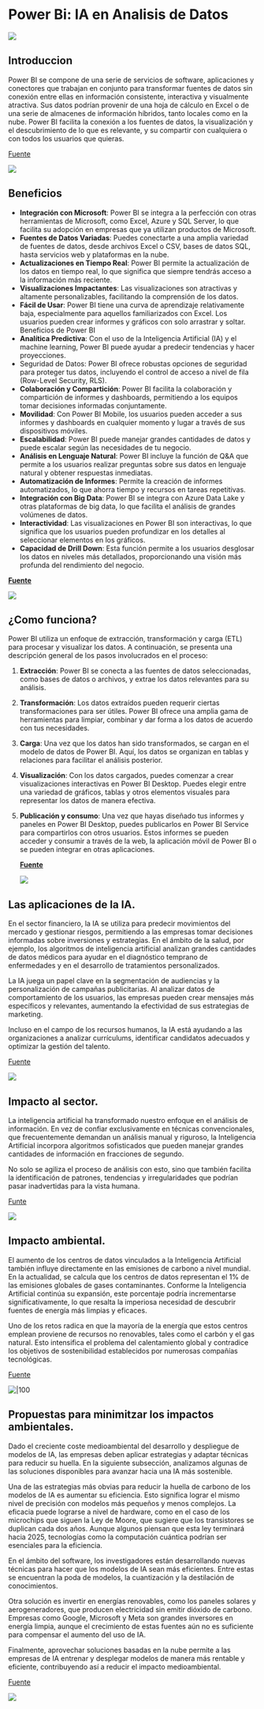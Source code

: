 # Power Bi: IA en Analisis de Datos  
![](./img/logo_powerbi.png)

## Introduccion

Power BI se compone de una serie de servicios de software, aplicaciones y conectores que trabajan en conjunto para transformar fuentes de datos sin conexión entre ellas en información consistente, interactiva y visualmente atractiva. Sus datos podrían provenir de una hoja de cálculo en Excel o de una serie de almacenes de información híbridos, tanto locales como en la nube. Power BI facilita la conexión a los fuentes de datos, la visualización y el descubrimiento de lo que es relevante, y su compartir con cualquiera o con todos los usuarios que quieras.


[Fuente](https://learn.microsoft.com/es-es/power-bi/fundamentals/power-bi-overview)

![](./img/logo_microsoft.png)
## Beneficios
- **Integración con Microsoft**: Power BI se integra a la perfección con otras
herramientas de Microsoft, como Excel, Azure y SQL Server, lo que
facilita su adopción en empresas que ya utilizan productos de
Microsoft.
- **Fuentes de Datos Variadas**: Puedes conectarte a una amplia variedad
de fuentes de datos, desde archivos Excel o CSV, bases de datos SQL,
hasta servicios web y plataformas en la nube.
- **Actualizaciones en Tiempo Real**: Power BI permite la actualización de
los datos en tiempo real, lo que significa que siempre tendrás acceso a
la información más reciente.
- **Visualizaciones Impactantes**: Las visualizaciones son atractivas y
altamente personalizables, facilitando la comprensión de los datos.
- **Fácil de Usar**: Power BI tiene una curva de aprendizaje relativamente
baja, especialmente para aquellos familiarizados con Excel. Los usuarios
pueden crear informes y gráficos con solo arrastrar y soltar.
Beneficios de Power BI
- **Analítica Predictiva**: Con el uso de la Inteligencia Artificial (IA) y el
machine learning, Power BI puede ayudar a predecir tendencias y hacer
proyecciones.
- Seguridad de Datos: Power BI ofrece robustas opciones de seguridad
para proteger tus datos, incluyendo el control de acceso a nivel de fila
(Row-Level Security, RLS).
- **Colaboración y Compartición**: Power BI facilita la colaboración y
compartición de informes y dashboards, permitiendo a los equipos
tomar decisiones informadas conjuntamente.
- **Movilidad**: Con Power BI Mobile, los usuarios pueden acceder a sus
informes y dashboards en cualquier momento y lugar a través de sus
dispositivos móviles.
- **Escalabilidad**: Power BI puede manejar grandes cantidades de datos y
puede escalar según las necesidades de tu negocio.
- **Análisis en Lenguaje Natural**: Power BI incluye la función de Q&A que
permite a los usuarios realizar preguntas sobre sus datos en lenguaje
natural y obtener respuestas inmediatas.
- **Automatización de Informes**: Permite la creación de informes
automatizados, lo que ahorra tiempo y recursos en tareas repetitivas.
- **Integración con Big Data**: Power BI se integra con Azure Data Lake y
otras plataformas de big data, lo que facilita el análisis de grandes
volúmenes de datos.
- **Interactividad**: Las visualizaciones en Power BI son interactivas, lo que
significa que los usuarios pueden profundizar en los detalles al
seleccionar elementos en los gráficos.
- **Capacidad de Drill Down**: Esta función permite a los usuarios desglosar
los datos en niveles más detallados, proporcionando una visión más
profunda del rendimiento del negocio.

**[Fuente](https://www.pontia.tech/wp-content/uploads/2024/01/guia-power-bi.pdf)**

![](./img/logo_p.png)
## ¿Como funciona?

Power BI utiliza un enfoque de extracción, transformación y carga (ETL) para procesar y visualizar los datos. A continuación, se presenta una descripción general de los pasos involucrados en el proceso:

1. **Extracción**: Power BI se conecta a las fuentes de datos seleccionadas, como bases de datos o archivos, y extrae los datos relevantes para su análisis.

2. **Transformación**: Los datos extraídos pueden requerir ciertas transformaciones para ser útiles. Power BI ofrece una amplia gama de herramientas para limpiar, combinar y dar forma a los datos de acuerdo con tus necesidades.

3. **Carga**: Una vez que los datos han sido transformados, se cargan en el modelo de datos de Power BI. Aquí, los datos se organizan en tablas y relaciones para facilitar el análisis posterior.

4. **Visualización**: Con los datos cargados, puedes comenzar a crear visualizaciones interactivas en Power BI Desktop. Puedes elegir entre una variedad de gráficos, tablas y otros elementos visuales para representar los datos de manera efectiva.

5. **Publicación y consumo**: Una vez que hayas diseñado tus informes y paneles en Power BI Desktop, puedes publicarlos en Power BI Service para compartirlos con otros usuarios. Estos informes se pueden acceder y consumir a través de la web, la aplicación móvil de Power BI o se pueden integrar en otras aplicaciones.

    **[Fuente](https://blog.beservices.es/blog/que-es-power-bi-como-funciona-solucion-business-intelligence)**
   
    ![](./img/logo_beservices.png)

## Las aplicaciones de la IA.
En el sector financiero, la IA se utiliza para predecir movimientos del mercado y gestionar riesgos, permitiendo a las empresas tomar decisiones informadas sobre inversiones y estrategias. En el ámbito de la salud, por ejemplo, los algoritmos de inteligencia artificial analizan grandes cantidades de datos médicos para ayudar en el diagnóstico temprano de enfermedades y en el desarrollo de tratamientos personalizados.

La IA juega un papel clave en la segmentación de audiencias y la personalización de campañas publicitarias. Al analizar datos de comportamiento de los usuarios, las empresas pueden crear mensajes más específicos y relevantes, aumentando la efectividad de sus estrategias de marketing.

Incluso en el campo de los recursos humanos, la IA está ayudando a las organizaciones a analizar currículums, identificar candidatos adecuados y optimizar la gestión del talento.

[Fuente](https://news.sap.com/spain/2024/09/el-poder-de-la-ia-en-el-analisis-de-datos/)

![](./img/logo_sap.png)


## Impacto al sector.
La inteligencia artificial ha transformado nuestro enfoque en el análisis de información. En vez de confiar exclusivamente en técnicas convencionales, que frecuentemente demandan un análisis manual y riguroso, la Inteligencia Artificial incorpora algoritmos sofisticados que pueden manejar grandes cantidades de información en fracciones de segundo.

No solo se agiliza el proceso de análisis con esto, sino que también facilita la identificación de patrones, tendencias y irregularidades que podrían pasar inadvertidas para la vista humana.

[Funte](https://news.sap.com/spain/2024/09/el-poder-de-la-ia-en-el-analisis-de-datos/)

![](./img/logo_sap.png)

## Impacto ambiental.
El aumento de los centros de datos vinculados a la Inteligencia Artificial también influye directamente en las emisiones de carbono a nivel mundial. En la actualidad, se calcula que los centros de datos representan el 1% de las emisiones globales de gases contaminantes. Conforme la Inteligencia Artificial continúa su expansión, este porcentaje podría incrementarse significativamente, lo que resalta la imperiosa necesidad de descubrir fuentes de energía más limpias y eficaces.

Uno de los retos radica en que la mayoría de la energía que estos centros emplean proviene de recursos no renovables, tales como el carbón y el gas natural. Esto intensifica el problema del calentamiento global y contradice los objetivos de sostenibilidad establecidos por numerosas compañías tecnológicas.

[Fuente](https://perfectaenergia.com/impacto-ambiental-de-la-inteligencia-artificial/)

![|100](./img/Logo_perfeta_energia.png)

## Propuestas para minimitzar los impactos ambientales.
Dado el creciente coste medioambiental del desarrollo y despliegue de modelos de IA, las empresas deben aplicar estrategias y adaptar técnicas para reducir su huella. En la siguiente subsección, analizamos algunas de las soluciones disponibles para avanzar hacia una IA más sostenible.

Una de las estrategias más obvias para reducir la huella de carbono de los modelos de IA es aumentar su eficiencia. Esto significa lograr el mismo nivel de precisión con modelos más pequeños y menos complejos. La eficacia puede lograrse a nivel de hardware, como en el caso de los microchips que siguen la Ley de Moore, que sugiere que los transistores se duplican cada dos años. Aunque algunos piensan que esta ley terminará hacia 2025, tecnologías como la computación cuántica podrían ser esenciales para la eficiencia.

En el ámbito del software, los investigadores están desarrollando nuevas técnicas para hacer que los modelos de IA sean más eficientes. Entre estas se encuentran la poda de modelos, la cuantización y la destilación de conocimientos.

Otra solución es invertir en energías renovables, como los paneles solares y aerogeneradores, que producen electricidad sin emitir dióxido de carbono. Empresas como Google, Microsoft y Meta son grandes inversores en energía limpia, aunque el crecimiento de estas fuentes aún no es suficiente para compensar el aumento del uso de IA.

Finalmente, aprovechar soluciones basadas en la nube permite a las empresas de IA entrenar y desplegar modelos de manera más rentable y eficiente, contribuyendo así a reducir el impacto medioambiental.

[Fuente](https://www.datacamp.com/es/blog/sustainable-ai?dc_referrer=https%3A%2F%2Fwww.google.com%2F)

![](./img/logo.png)
